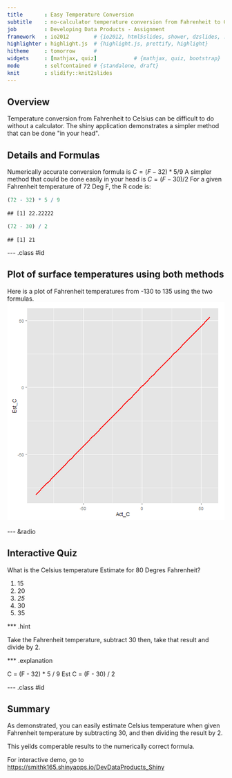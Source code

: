 ```yaml
---
title       : Easy Temperature Conversion
subtitle    : no-calculator temperature conversion from Fahrenheit to Celsius
job         : Developing Data Products - Assignment
framework   : io2012        # {io2012, html5slides, shower, dzslides, ...}
highlighter : highlight.js  # {highlight.js, prettify, highlight}
hitheme     : tomorrow      # 
widgets     : [mathjax, quiz]            # {mathjax, quiz, bootstrap}
mode        : selfcontained # {standalone, draft}
knit        : slidify::knit2slides
---
```

## Overview
Temperature conversion from Fahrenheit to Celsius can be difficult to do without a calculator.  The shiny application demonstrates a simpler method that can be done "in your head".

## Details and Formulas
Numerically accurate conversion formula is $C = (F-32) * 5 / 9$
A simpler method that could be done easily in your head is $C = (F-30) / 2$
For a given Fahrenheit temperature of 72 Deg F, the R code is:

```r
(72 - 32) * 5 / 9
```

```
## [1] 22.22222
```

```r
(72 - 30) / 2
```

```
## [1] 21
```

--- .class #id 
## Plot of surface temperatures using both methods
Here is a plot of Fahrenheit temperatures from -130 to 135 using the two formulas.
![plot of chunk unnamed-chunk-2](assets/fig/unnamed-chunk-2-1.png) 

--- &radio  
## Interactive Quiz

What is the Celsius temperature Estimate for 80 Degres Fahrenheit?

1. 15
2. 20
3. _25_
4. 30
5. 35

*** .hint

Take the Fahrenheit temperature, subtract 30
then, take that result and divide by 2.

*** .explanation

C = (F - 32) * 5 / 9
Est C = (F - 30) / 2

--- .class #id 
## Summary
As demonstrated, you can easily estimate Celsius temperature when given Fahrenheit temperature by subtracting 30, and then dividing the result by 2.

This yeilds comperable results to the numerically correct formula.

For interactive demo, go to https://smithk165.shinyapps.io/DevDataProducts_Shiny
